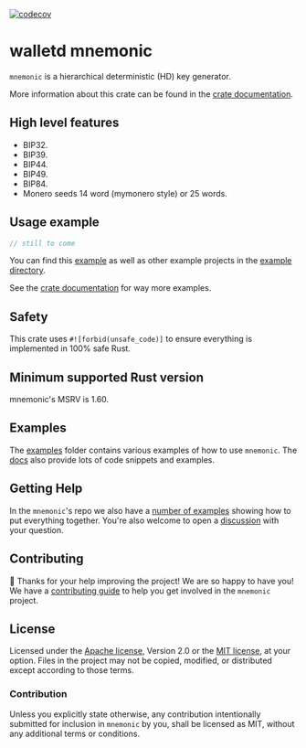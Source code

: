 [![codecov](https://codecov.io/gh/walletd/mnemonic/branch/main/graph/badge.svg?token=BA4YTBMLEP)](https://codecov.io/gh/walletd/mnemonic)
# walletd mnemonic

`mnemonic` is a hierarchical deterministic (HD) key generator.

More information about this crate can be found in the [crate documentation][docs].

## High level features

- BIP32.
- BIP39.
- BIP44.
- BIP49.
- BIP84.
- Monero seeds 14 word (mymonero style) or 25 words.

## Usage example

```rust
// still to come
```

You can find this [example][readme-example] as well as other example projects in
the [example directory][examples].

See the [crate documentation][docs] for way more examples.

## Safety

This crate uses `#![forbid(unsafe_code)]` to ensure everything is implemented in
100% safe Rust.

## Minimum supported Rust version

mnemonic's MSRV is 1.60.

## Examples

The [examples] folder contains various examples of how to use `mnemonic`. The
[docs] also provide lots of code snippets and examples.

## Getting Help

In the `mnemonic`'s repo we also have a [number of examples][examples] showing how
to put everything together. You're also welcome to open a [discussion] with your question.

## Contributing

:balloon: Thanks for your help improving the project! We are so happy to have
you! We have a [contributing guide][contributing] to help you get involved in the
`mnemonic` project.

## License

Licensed under the [Apache license][license-apache], Version 2.0
or the [MIT license][license-mit], at your option. Files in the project may not be copied, modified, or distributed except according to those terms.

### Contribution

Unless you explicitly state otherwise, any contribution intentionally submitted
for inclusion in `mnemonic` by you, shall be licensed as MIT, without any
additional terms or conditions.

[readme-example]: https://github.com/walletd/mnemonic/tree/main/examples/readme
[examples]: https://github.com/walletd/mnemonic/tree/main/examples
[docs]: https://docs.rs/walletd_mnemonic
[contributing]: https://github.com/walletd/mnemonic/blob/main/CONTRIBUTING.md
[discussion]: https://github.com/walletd/mnemonic/discussions/new?category=q-a
[ecosystem]: https://github.com/walletd/mnemonic/blob/main/ECOSYSTEM.md
[license-mit]: https://github.com/walletd/mnemonic/blob/main/LICENSE-MIT
[license-apache]: https://github.com/walletd/mnemonic/blob/main/LICENSE-APACHE